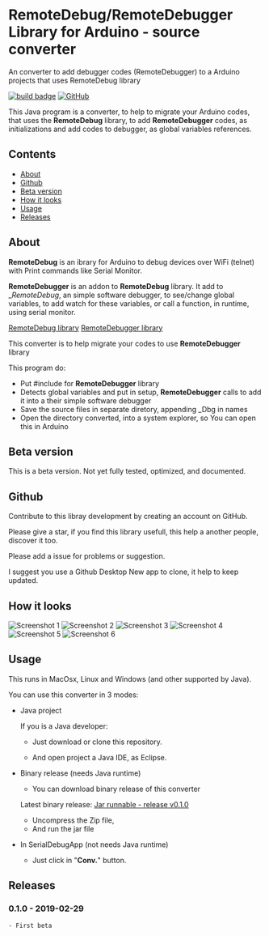 # RemoteDebug/RemoteDebugger Library for Arduino - source converter
An converter to add debugger codes (RemoteDebugger)  to a Arduino projects that uses RemoteDebug library

<a href="#releases">![build badge](https://img.shields.io/badge/version-v0.1.0-blue.svg)</a> 
<a href="https://github.com/JoaoLopesF/RemoteDebugConverter/blob/master/LICENSE.txt">
![GitHub](https://img.shields.io/github/license/mashape/apistatus.svg)</a>

This Java program is a converter, to help to migrate your Arduino codes, that uses the __RemoteDebug__ library,
to add __RemoteDebugger__ codes, as initializations and add codes to debugger, as global variables references.

## Contents

- [About](#about)
- [Github](#github)
- [Beta version](#beta-version)
- [How it looks](#how-it-looks-1)
- [Usage](#usage)
- [Releases](#releases)

## About

__RemoteDebug__ is an ibrary for Arduino to debug devices over WiFi (telnet) with Print commands like Serial Monitor.

__RemoteDebugger__ is an addon to __RemoteDebug__ library.
It add to __RemoteDebug_, an simple software debugger,
to see/change global variables, to add watch for these variables,
or call a function, in runtime, using serial monitor.

[RemoteDebug library](https://github.com/JoaoLopesF/RemoteDebug)
[RemoteDebugger library](https://github.com/JoaoLopesF/RemoteDebugger)

This converter is to help migrate your codes to use __RemoteDebugger__ library

This program do:

- Put #include for __RemoteDebugger__ library
- Detects global variables and put in setup,
 __RemoteDebugger__ calls to add it into a their simple software debugger
- Save the source files in separate diretory, appending _Dbg in names
- Open the directory converted, into a system explorer,
  so You can open this in Arduino

## Beta version

This is a beta version. 
Not yet fully tested, optimized, and documented.

## Github

Contribute to this libray development by creating an account on GitHub.

Please give a star, if you find this library usefull, 
this help a another people, discover it too.

Please add a issue for problems or suggestion.

I suggest you use a Github Desktop New app to clone, 
it help to keep updated.


## How it looks

![Screenshot 1](https://github.com/JoaoLopesF/RemoteDebuggerConverter/blob/master/Screenshots/screenshot1.png)
![Screenshot 2](https://github.com/JoaoLopesF/RemoteDebuggerConverter/blob/master/Screenshots/screenshot2.png)
![Screenshot 3](https://github.com/JoaoLopesF/RemoteDebuggerConverter/blob/master/Screenshots/screenshot3.png)
![Screenshot 4](https://github.com/JoaoLopesF/RemoteDebuggerConverter/blob/master/Screenshots/screenshot4.png)
![Screenshot 5](https://github.com/JoaoLopesF/RemoteDebuggerConverter/blob/master/Screenshots/screenshot5.png)
![Screenshot 6](https://github.com/JoaoLopesF/RemoteDebuggerConverter/blob/master/Screenshots/screenshot6.png)

## Usage

This runs in MacOsx, Linux and Windows (and other supported by Java).

You can use this converter in 3 modes:

- Java project

  If you is a Java developer:

  - Just download or clone this repository.

  - And open project a Java IDE, as Eclipse.

- Binary release (needs Java runtime)

  - You can download binary release of this converter

  Latest binary release: [Jar runnable - release v0.1.0](https://github.com/JoaoLopesF/RemoteDebuggerConverter/releases/download/v0.1.0/RemoteDebuggerConverter.jar.zip)

  - Uncompress the Zip file,
  - And run the jar file

- In SerialDebugApp (not needs Java runtime)

  - Just click in "__Conv.__" button.

## Releases

### 0.1.0 - 2019-02-29

    - First beta
